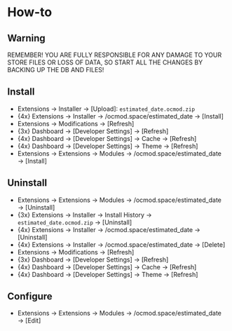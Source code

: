 # How-to

## Warning
REMEMBER! YOU ARE FULLY RESPONSIBLE FOR ANY DAMAGE TO YOUR STORE FILES OR LOSS OF DATA, SO START ALL THE CHANGES BY BACKING UP THE DB AND FILES!

## Install
* Extensions → Installer → [Upload]: `estimated_date.ocmod.zip`
* {4x} Extensions → Installer → /ocmod.space/estimated_date → [Install]
* Extensions → Modifications → [Refresh]
* {3x} Dashboard → [Developer Settings] → [Refresh]
* {4x} Dashboard → [Developer Settings] → Cache → [Refresh]
* {4x} Dashboard → [Developer Settings] → Theme → [Refresh]
* Extensions → Extensions → Modules → /ocmod.space/estimated_date → [Install]

## Uninstall
* Extensions → Extensions → Modules → /ocmod.space/estimated_date → [Uninstall]
* {3x} Extensions → Installer → Install History → `estimated_date.ocmod.zip` → [Uninstall]
* {4x} Extensions → Installer → /ocmod.space/estimated_date → [Uninstall]
* {4x} Extensions → Installer → /ocmod.space/estimated_date → [Delete]
* Extensions → Modifications → [Refresh]
* {3x} Dashboard → [Developer Settings] → [Refresh]
* {4x} Dashboard → [Developer Settings] → Cache → [Refresh]
* {4x} Dashboard → [Developer Settings] → Theme → [Refresh]

## Configure
* Extensions → Extensions → Modules → /ocmod.space/estimated_date → [Edit]
